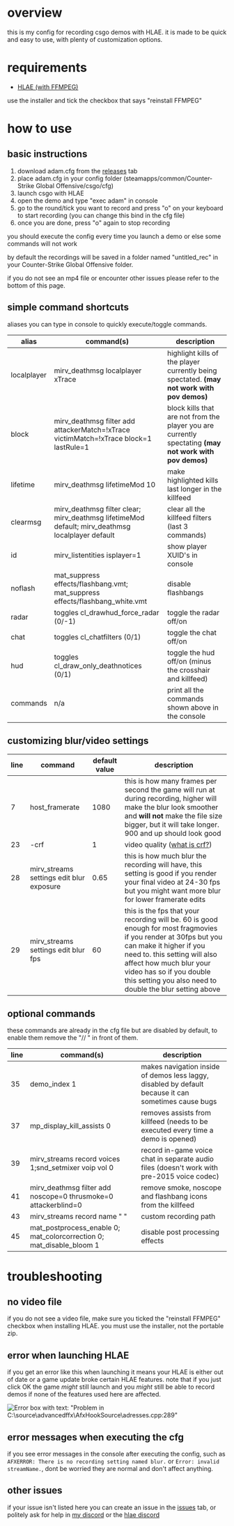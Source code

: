 # overview
this is my config for recording csgo demos with HLAE. it is made to be quick and easy to use, with plenty of customization options.

# requirements
- <a target="_blank" href="https://github.com/advancedfx/advancedfx/releases">HLAE (with FFMPEG)</a>

use the installer and tick the checkbox that says "reinstall FFMPEG"

# how to use
## basic instructions

1. download adam.cfg from the <a target="_blank" href="https://github.com/abandonedpools/hlae-cfg/releases">releases</a> tab
2. place adam.cfg in your config folder (steamapps/common/Counter-Strike Global Offensive/csgo/cfg)
2. launch csgo with HLAE
2. open the demo and type "exec adam" in console
3. go to the round/tick you want to record and press "o" on your keyboard to start recording (you can change this bind in the cfg file)
4. once you are done, press "o" again to stop recording

you should execute the config every time you launch a demo or else some commands will not work

by default the recordings will be saved in a folder named "untitled_rec" in your Counter-Strike Global Offensive folder.

if you do not see an mp4 file or encounter other issues please refer to the bottom of this page.

## simple command shortcuts
aliases you can type in console to quickly execute/toggle commands.

| alias | command(s) | description |
| --- | --- | --- |
| localplayer | mirv_deathmsg localplayer xTrace | highlight kills of the player currently being spectated. **(may not work with pov demos)** |
| block | mirv_deathmsg filter add attackerMatch=!xTrace victimMatch=!xTrace block=1 lastRule=1 | block kills that are not from the player you are currently spectating **(may not work with pov demos)** |
| lifetime | mirv_deathmsg lifetimeMod 10 | make highlighted kills last longer in the killfeed |
| clearmsg | mirv_deathmsg filter clear; mirv_deathmsg lifetimeMod default; mirv_deathmsg localplayer default | clear all the killfeed filters (last 3 commands) |
| id | mirv_listentities isplayer=1 | show player XUID's in console |
| noflash | mat_suppress effects/flashbang.vmt; mat_suppress effects/flashbang_white.vmt | disable flashbangs |
| radar | toggles cl_drawhud_force_radar (0/-1) | toggle the radar off/on |
| chat | toggles cl_chatfilters (0/1) | toggle the chat off/on |
| hud | toggles cl_draw_only_deathnotices (0/1) |toggle the hud off/on (minus the crosshair and killfeed) |
| commands | n/a | print all the commands shown above in the console |

## customizing blur/video settings
| line | command | default value | description |
| --- | --- | --- | --- |
| 7 | host_framerate | 1080 | this is how many frames per second the game will run at during recording, higher will make the blur look smoother and **will not** make the file size bigger, but it will take longer. 900 and up should look good |
| 23 | -crf | 1 | video quality (<a target="_blank" href="https://trac.ffmpeg.org/wiki/Encode/H.264#crf">what is crf?</a>) |
| 28 | mirv_streams settings edit blur exposure | 0.65 | this is how much blur the recording will have, this setting is good if you render your final video at 24-30 fps but you might want more blur for lower framerate edits |
| 29 | mirv_streams settings edit blur fps | 60 | this is the fps that your recording will be. 60 is good enough for most fragmovies if you render at 30fps but you can make it higher if you need to. this setting will also affect how much blur your video has so if you double this setting you also need to double the blur setting above |

## optional commands
these commands are already in the cfg file but are disabled by default, to enable them remove the "// " in front of them.

| line | command(s) | description |
| --- | --- | --- |
| 35 | demo_index 1 | makes navigation inside of demos less laggy, disabled by default because it can sometimes cause bugs |
| 37 | mp_display_kill_assists 0 | removes assists from killfeed (needs to be executed every time a demo is opened) |
| 39 | mirv_streams record voices 1;snd_setmixer voip vol 0 | record in-game voice chat in separate audio files (doesn't work with pre-2015 voice codec) |
| 41 | mirv_deathmsg filter add noscope=0 thrusmoke=0 attackerblind=0 | remove smoke, noscope and flashbang icons from the killfeed |
| 43 | mirv_streams record name " " | custom recording path |
| 45 | mat_postprocess_enable 0; mat_colorcorrection 0; mat_disable_bloom 1 | disable post processing effects |

# troubleshooting
## no video file
if you do not see a video file, make sure you ticked the "reinstall FFMPEG" checkbox when installing HLAE. you must use the installer, not the portable zip.

## error when launching HLAE
if you get an error like this when launching it means your HLAE is either out of date or a game update broke certain HLAE features. note that if you just click OK the game *might* still launch and you *might* still be able to record demos if none of the features used here are affected.

![Error box with text: "Problem in C:\source\advancedffx\AfxHookSource\adresses.cpp:289"](https://media.discordapp.net/attachments/893330030770405437/1085619085372563537/unknown.png?width=360&height=137)

## error messages when executing the cfg
if you see error messages in the console after executing the config, such as `AFXERROR: There is no recording setting named blur.` or `Error: invalid streamName.`, dont be worried they are normal and don't affect anything.

## other issues
if your issue isn't listed here you can create an issue in the <a target="_blank" href="https://github.com/abandonedpools/hlae-cfg/issues">issues</a> tab, or politely ask for help in <a target="_blank" href="https://discord.gg/ATHaaNuxwU">my discord</a> or the <a target="_blank" href="https://discord.gg/NGp8qhN">hlae discord</a>



